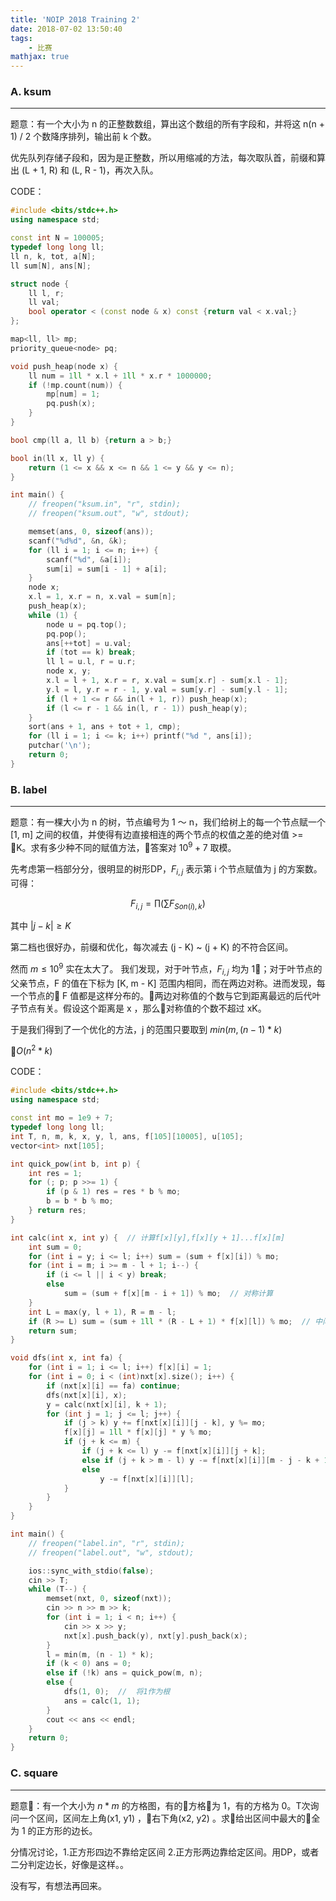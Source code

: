 ```yaml
---
title: 'NOIP 2018 Training 2'
date: 2018-07-02 13:50:40
tags: 
    - 比赛
mathjax: true
---
```


### A. ksum
-----------

题意：有一个大小为 n 的正整数数组，算出这个数组的所有字段和，并将这 n(n + 1) / 2 个数降序排列，输出前 k 个数。

优先队列存储子段和，因为是正整数，所以用缩减的方法，每次取队首，前缀和算出 (L + 1, R) 和 (L, R - 1)，再次入队。

CODE：
``` c++
#include <bits/stdc++.h>
using namespace std;

const int N = 100005;
typedef long long ll;
ll n, k, tot, a[N];
ll sum[N], ans[N];

struct node {
    ll l, r;
    ll val;
    bool operator < (const node & x) const {return val < x.val;}
};

map<ll, ll> mp;
priority_queue<node> pq;

void push_heap(node x) {
    ll num = 1ll * x.l + 1ll * x.r * 1000000;
    if (!mp.count(num)) {
        mp[num] = 1;
        pq.push(x);
    }
}

bool cmp(ll a, ll b) {return a > b;}

bool in(ll x, ll y) {
    return (1 <= x && x <= n && 1 <= y && y <= n);
}

int main() {
    // freopen("ksum.in", "r", stdin);
    // freopen("ksum.out", "w", stdout);

    memset(ans, 0, sizeof(ans));
    scanf("%d%d", &n, &k);
    for (ll i = 1; i <= n; i++) {
        scanf("%d", &a[i]);
        sum[i] = sum[i - 1] + a[i];
    }
    node x;
    x.l = 1, x.r = n, x.val = sum[n];
    push_heap(x);
    while (1) {
        node u = pq.top();
        pq.pop();
        ans[++tot] = u.val;
        if (tot == k) break;
        ll l = u.l, r = u.r;
        node x, y;
        x.l = l + 1, x.r = r, x.val = sum[x.r] - sum[x.l - 1];
        y.l = l, y.r = r - 1, y.val = sum[y.r] - sum[y.l - 1];
        if (l + 1 <= r && in(l + 1, r)) push_heap(x);
        if (l <= r - 1 && in(l, r - 1)) push_heap(y);
    }
    sort(ans + 1, ans + tot + 1, cmp);
    for (ll i = 1; i <= k; i++) printf("%d ", ans[i]);
    putchar('\n');
    return 0;
}
```

### B. label
------------

题意：有一棵大小为 n 的树，节点编号为 1 ～ n，我们给树上的每一个节点赋一个 [1, m] 之间的权值，并使得有边直接相连的两个节点的权值之差的绝对值 >= K。求有多少种不同的赋值方法，答案对 $10^9 + 7$ 取模。

先考虑第一档部分分，很明显的树形DP，$F_{i, j}$ 表示第 i 个节点赋值为 j 的方案数。可得：

$$F_{i, j} = \prod (\sum F_{Son(i), k})$$

其中 $|j - k| \geq K$

第二档也很好办，前缀和优化，每次减去 (j - K) ~ (j + K) 的不符合区间。

然而 $m \leq 10^9$ 实在太大了。
我们发现，对于叶节点，$F_{i, j}$ 均为 1；对于叶节点的父亲节点，F 的值在下标为 [K, m - K] 范围内相同，而在两边对称。进而发现，每一个节点的 F 值都是这样分布的。两边对称值的个数与它到距离最远的后代叶子节点有关。假设这个距离是 x ，那么对称值的个数不超过 xK。

于是我们得到了一个优化的方法，j 的范围只要取到 $min(m, (n - 1) * k)$

$O(n^2*k)$ 

CODE：
``` c++
#include <bits/stdc++.h>
using namespace std;

const int mo = 1e9 + 7;
typedef long long ll;
int T, n, m, k, x, y, l, ans, f[105][10005], u[105];
vector<int> nxt[105];

int quick_pow(int b, int p) {
    int res = 1;
    for (; p; p >>= 1) {
        if (p & 1) res = res * b % mo;
        b = b * b % mo;
    } return res;
}

int calc(int x, int y) {  // 计算f[x][y],f[x][y + 1]...f[x][m]
    int sum = 0;
    for (int i = y; i <= l; i++) sum = (sum + f[x][i]) % mo;
    for (int i = m; i >= m - l + 1; i--) {
        if (i <= l || i < y) break;
        else
            sum = (sum + f[x][m - i + 1]) % mo;  // 对称计算
    }
    int L = max(y, l + 1), R = m - l;
    if (R >= L) sum = (sum + 1ll * (R - L + 1) * f[x][l]) % mo;  // 中间部分
    return sum;
}

void dfs(int x, int fa) {
    for (int i = 1; i <= l; i++) f[x][i] = 1;
    for (int i = 0; i < (int)nxt[x].size(); i++) {
        if (nxt[x][i] == fa) continue;
        dfs(nxt[x][i], x);
        y = calc(nxt[x][i], k + 1);
        for (int j = 1; j <= l; j++) {
            if (j > k) y += f[nxt[x][i]][j - k], y %= mo;
            f[x][j] = 1ll * f[x][j] * y % mo;
            if (j + k <= m) {
                if (j + k <= l) y -= f[nxt[x][i]][j + k];
                else if (j + k > m - l) y -= f[nxt[x][i]][m - j - k + 1];
                else
                    y -= f[nxt[x][i]][l];
            }
        }
    }
}

int main() {
    // freopen("label.in", "r", stdin);
    // freopen("label.out", "w", stdout);

    ios::sync_with_stdio(false);
    cin >> T;
    while (T--) {
        memset(nxt, 0, sizeof(nxt));
        cin >> n >> m >> k;
        for (int i = 1; i < n; i++) {
            cin >> x >> y;
            nxt[x].push_back(y), nxt[y].push_back(x);
        }
        l = min(m, (n - 1) * k);
        if (k < 0) ans = 0;
        else if (!k) ans = quick_pow(m, n);
        else {
            dfs(1, 0);  //  将1作为根
            ans = calc(1, 1);
        }
        cout << ans << endl;
    }
    return 0;
}
```


### C. square
-------------

题意：有一个大小为 $n * m$ 的方格图，有的方格为 1，有的方格为 0。T次询问一个区间，区间左上角(x1, y1) ，右下角(x2, y2) 。求给出区间中最大的全为 1 的正方形的边长。

分情况讨论，1.正方形四边不靠给定区间 2.正方形两边靠给定区间。用DP，或者二分判定边长，好像是这样。。

没有写，有想法再回来。